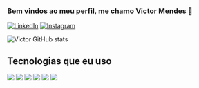 ### Bem vindos ao meu perfil, me chamo Victor Mendes 👋

[![LinkedIn](https://img.shields.io/badge/LinkedIn-0077B5?style=for-the-badge&logo=linkedin&logoColor=white)](https://www.linkedin.com/in/victorgaldinomendes/) [![Instagram](https://img.shields.io/badge/Instagram-E4405F?style=for-the-badge&logo=instagram&logoColor=white)](https://www.instagram.com/vita1.gm/)

![Victor GitHub stats](https://github-readme-stats.vercel.app/api?username=VictorGMendes&show_icons=true&theme=radical)

## Tecnologias que eu uso 

<div style="display: inline_block"><br\>
  <img align="center alt="html5" src="https://img.shields.io/badge/Python-14354C?style=for-the-badge&logo=python&logoColor=white" \>
  <img align="center alt="html5" src="https://img.shields.io/badge/Made%20with-Jupyter-orange?style=for-the-badge&logo=Jupyter " \>
  <img align="center alt="html5" src="https://img.shields.io/badge/HTML5-E34F26?style=for-the-badge&logo=html5&logoColor=white" \>
  <img align="center alt="html5" src="https://img.shields.io/badge/CSS3-1572B6?style=for-the-badge&logo=css3&logoColor=white" \>
  <img align="center alt="html5" src="https://img.shields.io/badge/JavaScript-F7DF1E?style=for-the-badge&logo=javascript&logoColor=black" \>
  <img align="center alt="html5" src="https://img.shields.io/badge/Java-ED8B00?style=for-the-badge&logo=java&logoColor=white " \>
</div>
<br>

